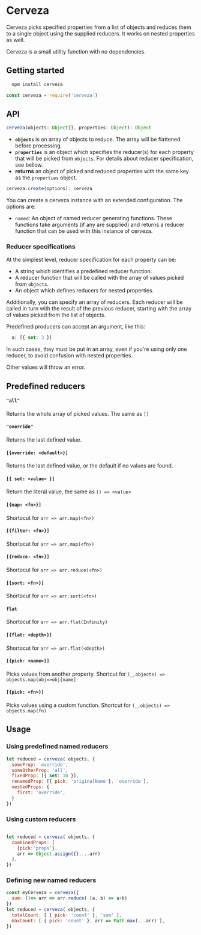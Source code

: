 # Cerveza

Cerveza picks specified properties from a list of objects and reduces them to a single object using the supplied reducers. It works on nested properties as well.

Cerveza is a small utility function with no dependencies.

## Getting started
```bash
  npm install cerveza
``` 
```js 
const cerveza = require('cerveza')
```
## API

```js
cerveza(objects: Object[], properties: Object): Object
```
* **`objects`** is an array of objects to reduce. The array will be flattened before processing.
* **`properties`** is an object which specifies the reducer(s) for each property that will be picked from `objects`. For details about reducer specification, see bellow.
* **returns** an object of picked and reduced properties with the same key as the `properties` object. 

```js
cerveza.create(options): cerveza
```
You can create a cerveza instance with an extended configuration. The options are:

* `named`: An object of named reducer generating functions. These functions take arguments (if any are supplied) and returns a reducer function that can be used with this instance of cerveza.

### Reducer specifications

At the simplest level, reducer specification for each property can be:

* A string which identifies a predefined reducer function.
* A reducer function that will be called with the array of values picked from `objects`. 
* An object which defines reducers for nested properties. 

Additionally, you can specify an array of reducers. Each reducer will be called in turn with the result of the previous reducer, starting with the array of values picked from the list of objects.

Predefined producers can accept an argument, like this: 
```js
  a: [{ set: 3 }]
```
In such cases, they must be put in an array, even if you're using only one reducer, to avoid confusion with nested properties.

Other values will throw an error.

## Predefined reducers

#### `"all"` 

Returns the whole array of picked values. The same as `[]`

#### `"override"` 

Returns the last defined value.

#### `[{override: <default>}]` 

Returns the last defined value, or the default if no values are found.

#### `[{ set: <value> }]`
Return the literal value, the same as `() => <value>`

####  `[{map: <fn>}]`
Shortocut for `arr => arr.map(<fn>)`

####  `[{filter: <fn>}]`
Shortocut for `arr => arr.map(<fn>)`

####  `[{reduce: <fn>}]`
Shortocut for `arr => arr.reduce(<fn>)`

####  `[{sort: <fn>}]`
Shortocut for `arr => arr.sort(<fn>)`

####  `flat`
Shortocut for `arr => arr.flat(Infinity)`

####  `[{flat: <depth>}]`
Shortocut for `arr => arr.flat(<depth>)`

####  `[{pick: <name>}]`
Picks values from another property. Shortcut for `(_,objects) => objects.map(obj=>obj[name]`

####  `[{pick: <fn>}]`
Picks values using a custom function. Shortcut for `(_,objects) => objects.map(fn)`

## Usage

### Using predefined named reducers

```js
let reduced = cerveza( objects, {
  someProp: 'override',
  someOtherProp: 'all',
  fixedProp: [{ set: 10 }],
  renamedProp: [{ pick: 'originalName'}, 'override'],
  nestedProps: {
    first: 'override',
  }
})
```

### Using custom reducers
```js

let reduced = cerveza( objects, {
  combinedProps: [
    {pick:'props'}, 
    arr => Object.assign({},...arr)
  ],
})
```

### Defining new named reducers
```js
const myCerveza = cerveza({
  sum: ()=> arr => arr.reduce( (a, b) => a+b)
})
let reduced = cerveza( objects, {
  totalCount: [ { pick: 'count' }, 'sum' ],
  maxCount: [ { pick: 'count' }, arr => Math.max(...arr) ],
})
```


